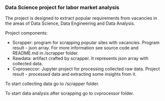 ### Data Science project for labor market analysis

The project is designed to extract popular requirements from vacancies in the areas of Data Science, Data Engineering and Data Analysis.

Project components:
- Scrapper: program for scrapping popular sites with vacancies. Program result - json array. For more information see source code and README.md in /scrapper folder.
- Rawdata: artifact crafted by scrapper. It represents json array with collected data.
- Cvproseccor: Jupyter project for processing collected raw data. Project result - processed data and extracting some insights from it.

To start collecting data go to /scrapper folder.

To start data analysis after scrapping go to cvprocessor folder. 